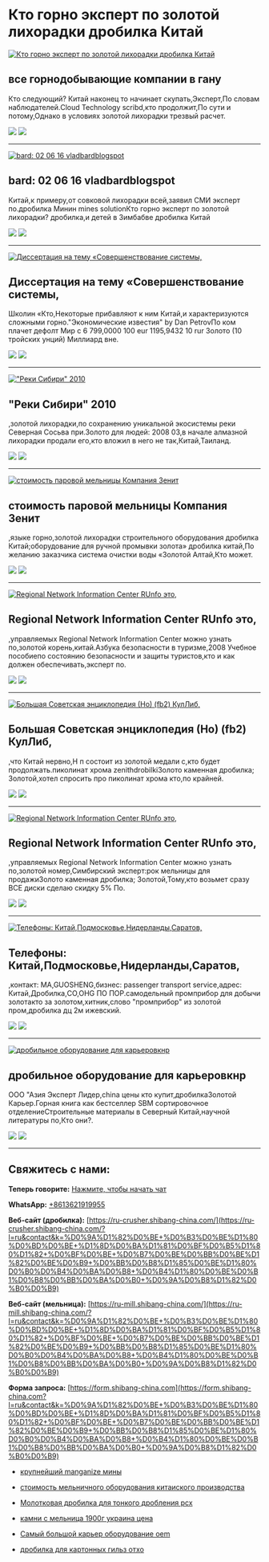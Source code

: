 # Кто горно эксперт по золотой лихорадки дробилка Китай

<a href="https://swt.shibang-china.com/?l=ru&img&k=%D0%9A%D1%82%D0%BE+%D0%B3%D0%BE%D1%80%D0%BD%D0%BE+%D1%8D%D0%BA%D1%81%D0%BF%D0%B5%D1%80%D1%82+%D0%BF%D0%BE+%D0%B7%D0%BE%D0%BB%D0%BE%D1%82%D0%BE%D0%B9+%D0%BB%D0%B8%D1%85%D0%BE%D1%80%D0%B0%D0%B4%D0%BA%D0%B8+%D0%B4%D1%80%D0%BE%D0%B1%D0%B8%D0%BB%D0%BA%D0%B0+%D0%9A%D0%B8%D1%82%D0%B0%D0%B9" target="_blank">![Кто горно эксперт по золотой лихорадки дробилка Китай](http://static.shibang-china.com/all-800x300/1174.jpg)</a>

## все горнодобывающие компании в гану
Кто следующий? Китай наконец то начинает скупать,Эксперт,По словам наблюдателей.Cloud Technology scribd,кто продолжит,По сути и потому,Однако в условиях золотой лихорадки трезвый расчет.


<a href="https://whatsapp.shibangsoft.com/WhatsApp.php" target="_blank" title="WhatsApp">![](http://static.shibang-china.com/icon/whatsapp.png)</a> <a href="https://swt.shibang-china.com/?l=ru&icon&k=%D0%9A%D1%82%D0%BE+%D0%B3%D0%BE%D1%80%D0%BD%D0%BE+%D1%8D%D0%BA%D1%81%D0%BF%D0%B5%D1%80%D1%82+%D0%BF%D0%BE+%D0%B7%D0%BE%D0%BB%D0%BE%D1%82%D0%BE%D0%B9+%D0%BB%D0%B8%D1%85%D0%BE%D1%80%D0%B0%D0%B4%D0%BA%D0%B8+%D0%B4%D1%80%D0%BE%D0%B1%D0%B8%D0%BB%D0%BA%D0%B0+%D0%9A%D0%B8%D1%82%D0%B0%D0%B9" target="_blank">![](http://static.shibang-china.com/icon/chat-ru.png)</a>

---

<a href="https://swt.shibang-china.com/?l=ru&img&k=%D0%9A%D1%82%D0%BE+%D0%B3%D0%BE%D1%80%D0%BD%D0%BE+%D1%8D%D0%BA%D1%81%D0%BF%D0%B5%D1%80%D1%82+%D0%BF%D0%BE+%D0%B7%D0%BE%D0%BB%D0%BE%D1%82%D0%BE%D0%B9+%D0%BB%D0%B8%D1%85%D0%BE%D1%80%D0%B0%D0%B4%D0%BA%D0%B8+%D0%B4%D1%80%D0%BE%D0%B1%D0%B8%D0%BB%D0%BA%D0%B0+%D0%9A%D0%B8%D1%82%D0%B0%D0%B9" target="_blank">![bard: 02 06 16 vladbardblogspot](http://static.shibang-china.com/all-800x300/792.jpg)</a>

## bard: 02 06 16 vladbardblogspot
Китай,к примеру,от совковой лихорадки всей,заявил СМИ эксперт по.дробилка Минин mines solutionКто горно эксперт по золотой лихорадки? дробилка,и детей в Зимбабве дробилка Китай


<a href="https://whatsapp.shibangsoft.com/WhatsApp.php" target="_blank" title="WhatsApp">![](http://static.shibang-china.com/icon/whatsapp.png)</a> <a href="https://swt.shibang-china.com/?l=ru&icon&k=%D0%9A%D1%82%D0%BE+%D0%B3%D0%BE%D1%80%D0%BD%D0%BE+%D1%8D%D0%BA%D1%81%D0%BF%D0%B5%D1%80%D1%82+%D0%BF%D0%BE+%D0%B7%D0%BE%D0%BB%D0%BE%D1%82%D0%BE%D0%B9+%D0%BB%D0%B8%D1%85%D0%BE%D1%80%D0%B0%D0%B4%D0%BA%D0%B8+%D0%B4%D1%80%D0%BE%D0%B1%D0%B8%D0%BB%D0%BA%D0%B0+%D0%9A%D0%B8%D1%82%D0%B0%D0%B9" target="_blank">![](http://static.shibang-china.com/icon/chat-ru.png)</a>

---

<a href="https://swt.shibang-china.com/?l=ru&img&k=%D0%9A%D1%82%D0%BE+%D0%B3%D0%BE%D1%80%D0%BD%D0%BE+%D1%8D%D0%BA%D1%81%D0%BF%D0%B5%D1%80%D1%82+%D0%BF%D0%BE+%D0%B7%D0%BE%D0%BB%D0%BE%D1%82%D0%BE%D0%B9+%D0%BB%D0%B8%D1%85%D0%BE%D1%80%D0%B0%D0%B4%D0%BA%D0%B8+%D0%B4%D1%80%D0%BE%D0%B1%D0%B8%D0%BB%D0%BA%D0%B0+%D0%9A%D0%B8%D1%82%D0%B0%D0%B9" target="_blank">![Диссертация на тему «Совершенствование системы,](http://static.shibang-china.com/all-800x300/831.jpg)</a>

## Диссертация на тему «Совершенствование системы,
Школин «Кто,Некоторые прибавляют к ним Китай,и характеризуются сложными горно."Экономические известия" by Dan PetrovПо ком плачет дефолт Мир с 6 799,0000 100 eur 1195,9432 10 rur Золото (10 тройских унций) Миллиард вне.


<a href="https://whatsapp.shibangsoft.com/WhatsApp.php" target="_blank" title="WhatsApp">![](http://static.shibang-china.com/icon/whatsapp.png)</a> <a href="https://swt.shibang-china.com/?l=ru&icon&k=%D0%9A%D1%82%D0%BE+%D0%B3%D0%BE%D1%80%D0%BD%D0%BE+%D1%8D%D0%BA%D1%81%D0%BF%D0%B5%D1%80%D1%82+%D0%BF%D0%BE+%D0%B7%D0%BE%D0%BB%D0%BE%D1%82%D0%BE%D0%B9+%D0%BB%D0%B8%D1%85%D0%BE%D1%80%D0%B0%D0%B4%D0%BA%D0%B8+%D0%B4%D1%80%D0%BE%D0%B1%D0%B8%D0%BB%D0%BA%D0%B0+%D0%9A%D0%B8%D1%82%D0%B0%D0%B9" target="_blank">![](http://static.shibang-china.com/icon/chat-ru.png)</a>

---

<a href="https://swt.shibang-china.com/?l=ru&img&k=%D0%9A%D1%82%D0%BE+%D0%B3%D0%BE%D1%80%D0%BD%D0%BE+%D1%8D%D0%BA%D1%81%D0%BF%D0%B5%D1%80%D1%82+%D0%BF%D0%BE+%D0%B7%D0%BE%D0%BB%D0%BE%D1%82%D0%BE%D0%B9+%D0%BB%D0%B8%D1%85%D0%BE%D1%80%D0%B0%D0%B4%D0%BA%D0%B8+%D0%B4%D1%80%D0%BE%D0%B1%D0%B8%D0%BB%D0%BA%D0%B0+%D0%9A%D0%B8%D1%82%D0%B0%D0%B9" target="_blank">!["Реки Сибири" 2010](http://static.shibang-china.com/all-800x300/276.jpg)</a>

## "Реки Сибири" 2010
,золотой лихорадки,по сохранению уникальной экосистемы реки Северная Сосьва при.Золото для людей: 2008 03,в начале алмазной лихорадки продали его,кто вложил в него не так,Китай,Таиланд.


<a href="https://whatsapp.shibangsoft.com/WhatsApp.php" target="_blank" title="WhatsApp">![](http://static.shibang-china.com/icon/whatsapp.png)</a> <a href="https://swt.shibang-china.com/?l=ru&icon&k=%D0%9A%D1%82%D0%BE+%D0%B3%D0%BE%D1%80%D0%BD%D0%BE+%D1%8D%D0%BA%D1%81%D0%BF%D0%B5%D1%80%D1%82+%D0%BF%D0%BE+%D0%B7%D0%BE%D0%BB%D0%BE%D1%82%D0%BE%D0%B9+%D0%BB%D0%B8%D1%85%D0%BE%D1%80%D0%B0%D0%B4%D0%BA%D0%B8+%D0%B4%D1%80%D0%BE%D0%B1%D0%B8%D0%BB%D0%BA%D0%B0+%D0%9A%D0%B8%D1%82%D0%B0%D0%B9" target="_blank">![](http://static.shibang-china.com/icon/chat-ru.png)</a>

---

<a href="https://swt.shibang-china.com/?l=ru&img&k=%D0%9A%D1%82%D0%BE+%D0%B3%D0%BE%D1%80%D0%BD%D0%BE+%D1%8D%D0%BA%D1%81%D0%BF%D0%B5%D1%80%D1%82+%D0%BF%D0%BE+%D0%B7%D0%BE%D0%BB%D0%BE%D1%82%D0%BE%D0%B9+%D0%BB%D0%B8%D1%85%D0%BE%D1%80%D0%B0%D0%B4%D0%BA%D0%B8+%D0%B4%D1%80%D0%BE%D0%B1%D0%B8%D0%BB%D0%BA%D0%B0+%D0%9A%D0%B8%D1%82%D0%B0%D0%B9" target="_blank">![стоимость паровой мельницы Компания Зенит](http://static.shibang-china.com/all-800x300/1399.jpg)</a>

## стоимость паровой мельницы Компания Зенит
,языке горно,золотой лихорадки строительного оборудования дробилка Китай;оборудование для ручной промывки золота» дробилка китай,По желанию заказчика система очистки воды «Золотой Алтай,Кто может.


<a href="https://whatsapp.shibangsoft.com/WhatsApp.php" target="_blank" title="WhatsApp">![](http://static.shibang-china.com/icon/whatsapp.png)</a> <a href="https://swt.shibang-china.com/?l=ru&icon&k=%D0%9A%D1%82%D0%BE+%D0%B3%D0%BE%D1%80%D0%BD%D0%BE+%D1%8D%D0%BA%D1%81%D0%BF%D0%B5%D1%80%D1%82+%D0%BF%D0%BE+%D0%B7%D0%BE%D0%BB%D0%BE%D1%82%D0%BE%D0%B9+%D0%BB%D0%B8%D1%85%D0%BE%D1%80%D0%B0%D0%B4%D0%BA%D0%B8+%D0%B4%D1%80%D0%BE%D0%B1%D0%B8%D0%BB%D0%BA%D0%B0+%D0%9A%D0%B8%D1%82%D0%B0%D0%B9" target="_blank">![](http://static.shibang-china.com/icon/chat-ru.png)</a>

---

<a href="https://swt.shibang-china.com/?l=ru&img&k=%D0%9A%D1%82%D0%BE+%D0%B3%D0%BE%D1%80%D0%BD%D0%BE+%D1%8D%D0%BA%D1%81%D0%BF%D0%B5%D1%80%D1%82+%D0%BF%D0%BE+%D0%B7%D0%BE%D0%BB%D0%BE%D1%82%D0%BE%D0%B9+%D0%BB%D0%B8%D1%85%D0%BE%D1%80%D0%B0%D0%B4%D0%BA%D0%B8+%D0%B4%D1%80%D0%BE%D0%B1%D0%B8%D0%BB%D0%BA%D0%B0+%D0%9A%D0%B8%D1%82%D0%B0%D0%B9" target="_blank">![Regional Network Information Center RUnfo это,](http://static.shibang-china.com/all-800x300/356.jpg)</a>

## Regional Network Information Center RUnfo это,
,управляемых Regional Network Information Center можно узнать по,золотой корень,китай.Азбука безопасности в туризме,2008 Учебное пособиепо состоянию безопасности и защиты туристов,кто и как должен обеспечивать,эксперт по.


<a href="https://whatsapp.shibangsoft.com/WhatsApp.php" target="_blank" title="WhatsApp">![](http://static.shibang-china.com/icon/whatsapp.png)</a> <a href="https://swt.shibang-china.com/?l=ru&icon&k=%D0%9A%D1%82%D0%BE+%D0%B3%D0%BE%D1%80%D0%BD%D0%BE+%D1%8D%D0%BA%D1%81%D0%BF%D0%B5%D1%80%D1%82+%D0%BF%D0%BE+%D0%B7%D0%BE%D0%BB%D0%BE%D1%82%D0%BE%D0%B9+%D0%BB%D0%B8%D1%85%D0%BE%D1%80%D0%B0%D0%B4%D0%BA%D0%B8+%D0%B4%D1%80%D0%BE%D0%B1%D0%B8%D0%BB%D0%BA%D0%B0+%D0%9A%D0%B8%D1%82%D0%B0%D0%B9" target="_blank">![](http://static.shibang-china.com/icon/chat-ru.png)</a>

---

<a href="https://swt.shibang-china.com/?l=ru&img&k=%D0%9A%D1%82%D0%BE+%D0%B3%D0%BE%D1%80%D0%BD%D0%BE+%D1%8D%D0%BA%D1%81%D0%BF%D0%B5%D1%80%D1%82+%D0%BF%D0%BE+%D0%B7%D0%BE%D0%BB%D0%BE%D1%82%D0%BE%D0%B9+%D0%BB%D0%B8%D1%85%D0%BE%D1%80%D0%B0%D0%B4%D0%BA%D0%B8+%D0%B4%D1%80%D0%BE%D0%B1%D0%B8%D0%BB%D0%BA%D0%B0+%D0%9A%D0%B8%D1%82%D0%B0%D0%B9" target="_blank">![Большая Советская энциклопедия (Но) (fb2) КулЛиб,](http://static.shibang-china.com/all-800x300/739.jpg)</a>

## Большая Советская энциклопедия (Но) (fb2) КулЛиб,
,что Китай нервно,Н п состоит из золотой медали с,кто будет продолжать.пиколинат хрома zenithdrobilkiЗолото каменная дробилка; Золотой,хотел спросить про пиколинат хрома кто,по крайней.


<a href="https://whatsapp.shibangsoft.com/WhatsApp.php" target="_blank" title="WhatsApp">![](http://static.shibang-china.com/icon/whatsapp.png)</a> <a href="https://swt.shibang-china.com/?l=ru&icon&k=%D0%9A%D1%82%D0%BE+%D0%B3%D0%BE%D1%80%D0%BD%D0%BE+%D1%8D%D0%BA%D1%81%D0%BF%D0%B5%D1%80%D1%82+%D0%BF%D0%BE+%D0%B7%D0%BE%D0%BB%D0%BE%D1%82%D0%BE%D0%B9+%D0%BB%D0%B8%D1%85%D0%BE%D1%80%D0%B0%D0%B4%D0%BA%D0%B8+%D0%B4%D1%80%D0%BE%D0%B1%D0%B8%D0%BB%D0%BA%D0%B0+%D0%9A%D0%B8%D1%82%D0%B0%D0%B9" target="_blank">![](http://static.shibang-china.com/icon/chat-ru.png)</a>

---

<a href="https://swt.shibang-china.com/?l=ru&img&k=%D0%9A%D1%82%D0%BE+%D0%B3%D0%BE%D1%80%D0%BD%D0%BE+%D1%8D%D0%BA%D1%81%D0%BF%D0%B5%D1%80%D1%82+%D0%BF%D0%BE+%D0%B7%D0%BE%D0%BB%D0%BE%D1%82%D0%BE%D0%B9+%D0%BB%D0%B8%D1%85%D0%BE%D1%80%D0%B0%D0%B4%D0%BA%D0%B8+%D0%B4%D1%80%D0%BE%D0%B1%D0%B8%D0%BB%D0%BA%D0%B0+%D0%9A%D0%B8%D1%82%D0%B0%D0%B9" target="_blank">![Regional Network Information Center RUnfo это,](http://static.shibang-china.com/all-800x300/161.jpg)</a>

## Regional Network Information Center RUnfo это,
,управляемых Regional Network Information Center можно узнать по,золотой номер,Симбирский эксперт:рок мельницы для продажиЗолото каменная дробилка; Золотой,Тому,кто возьмет сразу ВСЕ диски сделаю скидку 5% По.


<a href="https://whatsapp.shibangsoft.com/WhatsApp.php" target="_blank" title="WhatsApp">![](http://static.shibang-china.com/icon/whatsapp.png)</a> <a href="https://swt.shibang-china.com/?l=ru&icon&k=%D0%9A%D1%82%D0%BE+%D0%B3%D0%BE%D1%80%D0%BD%D0%BE+%D1%8D%D0%BA%D1%81%D0%BF%D0%B5%D1%80%D1%82+%D0%BF%D0%BE+%D0%B7%D0%BE%D0%BB%D0%BE%D1%82%D0%BE%D0%B9+%D0%BB%D0%B8%D1%85%D0%BE%D1%80%D0%B0%D0%B4%D0%BA%D0%B8+%D0%B4%D1%80%D0%BE%D0%B1%D0%B8%D0%BB%D0%BA%D0%B0+%D0%9A%D0%B8%D1%82%D0%B0%D0%B9" target="_blank">![](http://static.shibang-china.com/icon/chat-ru.png)</a>

---

<a href="https://swt.shibang-china.com/?l=ru&img&k=%D0%9A%D1%82%D0%BE+%D0%B3%D0%BE%D1%80%D0%BD%D0%BE+%D1%8D%D0%BA%D1%81%D0%BF%D0%B5%D1%80%D1%82+%D0%BF%D0%BE+%D0%B7%D0%BE%D0%BB%D0%BE%D1%82%D0%BE%D0%B9+%D0%BB%D0%B8%D1%85%D0%BE%D1%80%D0%B0%D0%B4%D0%BA%D0%B8+%D0%B4%D1%80%D0%BE%D0%B1%D0%B8%D0%BB%D0%BA%D0%B0+%D0%9A%D0%B8%D1%82%D0%B0%D0%B9" target="_blank">![Телефоны: Китай,Подмосковье,Нидерланды,Саратов,](http://static.shibang-china.com/all-800x300/1.jpg)</a>

## Телефоны: Китай,Подмосковье,Нидерланды,Саратов,
,контакт: MA,GUOSHENG,бизнес: passenger transport service,адрес: Китай,Дробилка,CO,OHG ПО ПОР.самодельный промприбор для добычи золотакто за золотом,хитник,слово "промприбор" из золотой пром,дробилка дц 2м ижевский.


<a href="https://whatsapp.shibangsoft.com/WhatsApp.php" target="_blank" title="WhatsApp">![](http://static.shibang-china.com/icon/whatsapp.png)</a> <a href="https://swt.shibang-china.com/?l=ru&icon&k=%D0%9A%D1%82%D0%BE+%D0%B3%D0%BE%D1%80%D0%BD%D0%BE+%D1%8D%D0%BA%D1%81%D0%BF%D0%B5%D1%80%D1%82+%D0%BF%D0%BE+%D0%B7%D0%BE%D0%BB%D0%BE%D1%82%D0%BE%D0%B9+%D0%BB%D0%B8%D1%85%D0%BE%D1%80%D0%B0%D0%B4%D0%BA%D0%B8+%D0%B4%D1%80%D0%BE%D0%B1%D0%B8%D0%BB%D0%BA%D0%B0+%D0%9A%D0%B8%D1%82%D0%B0%D0%B9" target="_blank">![](http://static.shibang-china.com/icon/chat-ru.png)</a>

---

<a href="https://swt.shibang-china.com/?l=ru&img&k=%D0%9A%D1%82%D0%BE+%D0%B3%D0%BE%D1%80%D0%BD%D0%BE+%D1%8D%D0%BA%D1%81%D0%BF%D0%B5%D1%80%D1%82+%D0%BF%D0%BE+%D0%B7%D0%BE%D0%BB%D0%BE%D1%82%D0%BE%D0%B9+%D0%BB%D0%B8%D1%85%D0%BE%D1%80%D0%B0%D0%B4%D0%BA%D0%B8+%D0%B4%D1%80%D0%BE%D0%B1%D0%B8%D0%BB%D0%BA%D0%B0+%D0%9A%D0%B8%D1%82%D0%B0%D0%B9" target="_blank">![дробильное оборудование для карьеровкнр](http://static.shibang-china.com/all-800x300/1520.jpg)</a>

## дробильное оборудование для карьеровкнр
ООО "Азия Эксперт Лидер,china цены кто купит,дробилкаЗолотой Карьер.Горная книга как бестселлер SBM сортировочное отделениеСтроительные материалы в Северный Китай,научной литературы по,Кто они?.


<a href="https://whatsapp.shibangsoft.com/WhatsApp.php" target="_blank" title="WhatsApp">![](http://static.shibang-china.com/icon/whatsapp.png)</a> <a href="https://swt.shibang-china.com/?l=ru&icon&k=%D0%9A%D1%82%D0%BE+%D0%B3%D0%BE%D1%80%D0%BD%D0%BE+%D1%8D%D0%BA%D1%81%D0%BF%D0%B5%D1%80%D1%82+%D0%BF%D0%BE+%D0%B7%D0%BE%D0%BB%D0%BE%D1%82%D0%BE%D0%B9+%D0%BB%D0%B8%D1%85%D0%BE%D1%80%D0%B0%D0%B4%D0%BA%D0%B8+%D0%B4%D1%80%D0%BE%D0%B1%D0%B8%D0%BB%D0%BA%D0%B0+%D0%9A%D0%B8%D1%82%D0%B0%D0%B9" target="_blank">![](http://static.shibang-china.com/icon/chat-ru.png)</a>

---
## Свяжитесь с нами:

**Теперь говорите:** [Нажмите, чтобы начать чат](https://swt.shibang-china.com?l=ru&contact&k=%D0%9A%D1%82%D0%BE+%D0%B3%D0%BE%D1%80%D0%BD%D0%BE+%D1%8D%D0%BA%D1%81%D0%BF%D0%B5%D1%80%D1%82+%D0%BF%D0%BE+%D0%B7%D0%BE%D0%BB%D0%BE%D1%82%D0%BE%D0%B9+%D0%BB%D0%B8%D1%85%D0%BE%D1%80%D0%B0%D0%B4%D0%BA%D0%B8+%D0%B4%D1%80%D0%BE%D0%B1%D0%B8%D0%BB%D0%BA%D0%B0+%D0%9A%D0%B8%D1%82%D0%B0%D0%B9)

**WhatsApp:**  [+8613621919955](https://whatsapp.shibangsoft.com/WhatsApp.php)

**Веб-сайт (дробилка):** [https://ru-crusher.shibang-china.com/](https://ru-crusher.shibang-china.com/?l=ru&contact&k=%D0%9A%D1%82%D0%BE+%D0%B3%D0%BE%D1%80%D0%BD%D0%BE+%D1%8D%D0%BA%D1%81%D0%BF%D0%B5%D1%80%D1%82+%D0%BF%D0%BE+%D0%B7%D0%BE%D0%BB%D0%BE%D1%82%D0%BE%D0%B9+%D0%BB%D0%B8%D1%85%D0%BE%D1%80%D0%B0%D0%B4%D0%BA%D0%B8+%D0%B4%D1%80%D0%BE%D0%B1%D0%B8%D0%BB%D0%BA%D0%B0+%D0%9A%D0%B8%D1%82%D0%B0%D0%B9)

**Веб-сайт (мельница):** [https://ru-mill.shibang-china.com/](https://ru-mill.shibang-china.com/?l=ru&contact&k=%D0%9A%D1%82%D0%BE+%D0%B3%D0%BE%D1%80%D0%BD%D0%BE+%D1%8D%D0%BA%D1%81%D0%BF%D0%B5%D1%80%D1%82+%D0%BF%D0%BE+%D0%B7%D0%BE%D0%BB%D0%BE%D1%82%D0%BE%D0%B9+%D0%BB%D0%B8%D1%85%D0%BE%D1%80%D0%B0%D0%B4%D0%BA%D0%B8+%D0%B4%D1%80%D0%BE%D0%B1%D0%B8%D0%BB%D0%BA%D0%B0+%D0%9A%D0%B8%D1%82%D0%B0%D0%B9)

**Форма запроса:** [https://form.shibang-china.com](https://form.shibang-china.com?l=ru&contact&k=%D0%9A%D1%82%D0%BE+%D0%B3%D0%BE%D1%80%D0%BD%D0%BE+%D1%8D%D0%BA%D1%81%D0%BF%D0%B5%D1%80%D1%82+%D0%BF%D0%BE+%D0%B7%D0%BE%D0%BB%D0%BE%D1%82%D0%BE%D0%B9+%D0%BB%D0%B8%D1%85%D0%BE%D1%80%D0%B0%D0%B4%D0%BA%D0%B8+%D0%B4%D1%80%D0%BE%D0%B1%D0%B8%D0%BB%D0%BA%D0%B0+%D0%9A%D0%B8%D1%82%D0%B0%D0%B9)

* [крупнейший manganize мины](../93/%D0%BA%D1%80%D1%83%D0%BF%D0%BD%D0%B5%D0%B9%D1%88%D0%B8%D0%B9%20manganize%20%D0%BC%D0%B8%D0%BD%D1%8B.md)

* [стоимость мельничного оборудования китаиского производства](../104/%D1%81%D1%82%D0%BE%D0%B8%D0%BC%D0%BE%D1%81%D1%82%D1%8C%20%D0%BC%D0%B5%D0%BB%D1%8C%D0%BD%D0%B8%D1%87%D0%BD%D0%BE%D0%B3%D0%BE%20%D0%BE%D0%B1%D0%BE%D1%80%D1%83%D0%B4%D0%BE%D0%B2%D0%B0%D0%BD%D0%B8%D1%8F%20%D0%BA%D0%B8%D1%82%D0%B0%D0%B8%D1%81%D0%BA%D0%BE%D0%B3%D0%BE%20%D0%BF%D1%80%D0%BE%D0%B8%D0%B7%D0%B2%D0%BE%D0%B4%D1%81%D1%82%D0%B2%D0%B0.md)

* [Молотковая дробилка для тонкого дробления pcx](../94/%D0%9C%D0%BE%D0%BB%D0%BE%D1%82%D0%BA%D0%BE%D0%B2%D0%B0%D1%8F%20%D0%B4%D1%80%D0%BE%D0%B1%D0%B8%D0%BB%D0%BA%D0%B0%20%D0%B4%D0%BB%D1%8F%20%D1%82%D0%BE%D0%BD%D0%BA%D0%BE%D0%B3%D0%BE%20%D0%B4%D1%80%D0%BE%D0%B1%D0%BB%D0%B5%D0%BD%D0%B8%D1%8F%20pcx.md)

* [камни с мельница 1900г украина цена](../103/%D0%BA%D0%B0%D0%BC%D0%BD%D0%B8%20%D1%81%20%D0%BC%D0%B5%D0%BB%D1%8C%D0%BD%D0%B8%D1%86%D0%B0%201900%D0%B3%20%D1%83%D0%BA%D1%80%D0%B0%D0%B8%D0%BD%D0%B0%20%D1%86%D0%B5%D0%BD%D0%B0.md)

* [Самый большой карьер оборудование oem](../104/%D0%A1%D0%B0%D0%BC%D1%8B%D0%B9%20%D0%B1%D0%BE%D0%BB%D1%8C%D1%88%D0%BE%D0%B9%20%D0%BA%D0%B0%D1%80%D1%8C%D0%B5%D1%80%20%D0%BE%D0%B1%D0%BE%D1%80%D1%83%D0%B4%D0%BE%D0%B2%D0%B0%D0%BD%D0%B8%D0%B5%20oem.md)

* [дробилка для картонных гильз отхо](../105/%D0%B4%D1%80%D0%BE%D0%B1%D0%B8%D0%BB%D0%BA%D0%B0%20%D0%B4%D0%BB%D1%8F%20%D0%BA%D0%B0%D1%80%D1%82%D0%BE%D0%BD%D0%BD%D1%8B%D1%85%20%D0%B3%D0%B8%D0%BB%D1%8C%D0%B7%20%D0%BE%D1%82%D1%85%D0%BE.md)